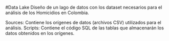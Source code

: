#Data Lake
Diseño de un lago de datos con los dataset necesarios para el análisis de los Homicidios en Colombia.

Sources: Contiene los orígenes de datos (archivos CSV) utilizados para el análisis.
Scripts: Contiene el código SQL de las tablas que almacenarán los datos obtenidos en los orígenes.
